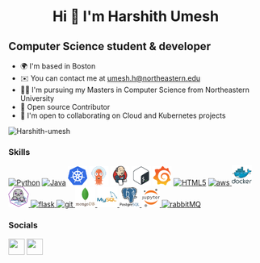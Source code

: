 <h1 align="center">Hi 👋 I'm Harshith Umesh</h1>


Computer Science student & developer
------------------------------------

*   🌍  I'm based in Boston
*   ✉️  You can contact me at [umesh.h@northeastern.edu](mailto:umesh.h@northeastern.edu)
*   👨‍🎓  I'm pursuing my Masters in Computer Science from Northeastern University
*   📎 Open source Contributor
*   🤝  I'm open to collaborating on Cloud and Kubernetes projects


<p align="left"> <img src="https://komarev.com/ghpvc/?username=Harshith-umesh&label=Profile%20views&color=0e75b6&style=flat" alt="Harshith-umesh" /> </p>

### Skills 
<p align="left">
<a href="https://www.python.org/" target="_blank" rel="noreferrer"><img src="https://raw.githubusercontent.com/danielcranney/readme-generator/main/public/icons/skills/python-colored.svg" width="40" height="40" alt="Python" /></a>
<a href="https://www.oracle.com/java/" target="_blank" rel="noreferrer"><img src="https://raw.githubusercontent.com/danielcranney/readme-generator/main/public/icons/skills/java-colored.svg" width="40" height="40" alt="Java" /></a>
 <a href="https://kubernetes.io/" target="_blank" rel="noreferrer"><img src="https://raw.githubusercontent.com/devicons/devicon/master/icons/kubernetes/kubernetes-plain.svg" width="38" height="38" alt="Kubernetes" /></a>
<a href="https://argo-cd.readthedocs.io/en/stable/" target="_blank" rel="noreferrer"><img src="https://raw.githubusercontent.com/devicons/devicon/master/icons/argocd/argocd-original.svg" width="38" height="38" alt="ArgoCD" /></a>
 <a href="https://jenkins.io/" target="_blank" rel="noreferrer"><img src="https://raw.githubusercontent.com/devicons/devicon/master/icons/jenkins/jenkins-original.svg" width="38" height="38" alt="Jenkins" /></a> 
 <a href="https://www.gnu.org/software/bash/" target="_blank" rel="noreferrer"><img src="https://raw.githubusercontent.com/devicons/devicon/master/icons/bash/bash-original.svg" width="38" height="38" alt="Bash" /></a>
  <a href="https://grafana.com/" target="_blank" rel="noreferrer"><img src="https://raw.githubusercontent.com/devicons/devicon/master/icons/grafana/grafana-original.svg" width="38" height="38" alt="Grafana" /></a>
  <a href="https://developer.mozilla.org/en-US/docs/Glossary/HTML5" target="_blank" rel="noreferrer"><img src="https://raw.githubusercontent.com/danielcranney/readme-generator/main/public/icons/skills/html5-colored.svg" width="36" height="36" alt="HTML5" /></a>
 <a href="https://aws.amazon.com" target="_blank" rel="noreferrer"> <img src="https://user-images.githubusercontent.com/25181517/183896132-54262f2e-6d98-41e3-8888-e40ab5a17326.png" alt="aws" width="40" height="40"/> </a> <a href="https://www.docker.com/" target="_blank" rel="noreferrer"> <img src="https://raw.githubusercontent.com/devicons/devicon/master/icons/docker/docker-original-wordmark.svg" alt="docker" width="40" height="40"/> </a>
 <a href="https://www.podman.io/" target="_blank" rel="noreferrer"> <img src="https://raw.githubusercontent.com/devicons/devicon/master/icons/podman/podman-original.svg" alt="podman" width="40" height="40"/> </a>
<a href="https://flask.palletsprojects.com/" target="_blank" rel="noreferrer"> <img src="https://www.vectorlogo.zone/logos/pocoo_flask/pocoo_flask-icon.svg" alt="flask" width="40" height="40"/> </a> <a href="https://git-scm.com/" target="_blank" rel="noreferrer"> <img src="https://www.vectorlogo.zone/logos/git-scm/git-scm-icon.svg" alt="git" width="40" height="40"/> </a>   <a href="https://www.mongodb.com/" target="_blank" rel="noreferrer"> <img src="https://raw.githubusercontent.com/devicons/devicon/master/icons/mongodb/mongodb-original-wordmark.svg" alt="mongodb" width="40" height="40"/> </a> <a href="https://www.mysql.com/" target="_blank" rel="noreferrer"> <img src="https://raw.githubusercontent.com/devicons/devicon/master/icons/mysql/mysql-original-wordmark.svg" alt="mysql" width="40" height="40"/> </a> <a href="https://www.postgresql.org" target="_blank" rel="noreferrer"> <img src="https://raw.githubusercontent.com/devicons/devicon/master/icons/postgresql/postgresql-original-wordmark.svg" alt="postgresql" width="40" height="40"/> </a> 
  <a href="https://jupyter.org/" target="_blank" rel="noreferrer"> <img src="https://raw.githubusercontent.com/devicons/devicon/master/icons/jupyter/jupyter-original-wordmark.svg" alt="rabbitMQ" width="36" height="36"/> </a>
 <a href="https://www.rabbitmq.com" target="_blank" rel="noreferrer"> <img src="https://www.vectorlogo.zone/logos/rabbitmq/rabbitmq-icon.svg" alt="rabbitMQ" width="36" height="36"/> </a> 
                    
### Socials
                  
<p align="left"> <a href="https://www.github.com/Harshith-umesh" target="_blank" rel="noreferrer"><img src="https://raw.githubusercontent.com/danielcranney/readme-generator/main/public/icons/socials/github.svg" width="32" height="32" /></a> <a href="https://www.linkedin.com/in/harshith-umesh" target="_blank" rel="noreferrer"><img src="https://raw.githubusercontent.com/danielcranney/readme-generator/main/public/icons/socials/linkedin.svg" width="32" height="32" /></a> </p>

